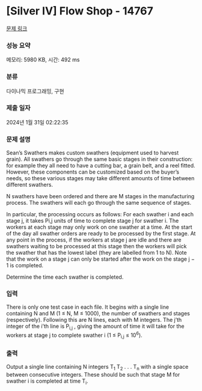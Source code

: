 # [Silver IV] Flow Shop - 14767 

[문제 링크](https://www.acmicpc.net/problem/14767) 

### 성능 요약

메모리: 5980 KB, 시간: 492 ms

### 분류

다이나믹 프로그래밍, 구현

### 제출 일자

2024년 1월 31일 02:22:35

### 문제 설명

<p>Sean’s Swathers makes custom swathers (equipment used to harvest grain). All swathers go through the same basic stages in their construction: for example they all need to have a cutting bar, a grain belt, and a reel fitted. However, these components can be customized based on the buyer’s needs, so these various stages may take different amounts of time between different swathers.</p>

<p>N swathers have been ordered and there are M stages in the manufacturing process. The swathers will each go through the same sequence of stages.</p>

<p>In particular, the processing occurs as follows: For each swather i and each stage j, it takes Pi,j units of time to complete stage j for swather i. The workers at each stage may only work on one swather at a time. At the start of the day all swather orders are ready to be processed by the first stage. At any point in the process, if the workers at stage j are idle and there are swathers waiting to be processed at this stage then the workers will pick the swather that has the lowest label (they are labelled from 1 to N). Note that the work on a stage j can only be started after the work on the stage j − 1 is completed.</p>

<p>Determine the time each swather is completed.</p>

### 입력 

 <p>There is only one test case in each file. It begins with a single line containing N and M (1 ≤ N, M ≤ 1000), the number of swathers and stages (respectively). Following this are N lines, each with M integers. The j’th integer of the i’th line is P<sub>i,j</sub> , giving the amount of time it will take for the workers at stage j to complete swather i (1 ≤ P<sub>i,j</sub> ≤ 10<sup>6</sup>).</p>

### 출력 

 <p>Output a single line containing N integers T<sub>1</sub> T<sub>2</sub> . . . T<sub>n</sub> with a single space between consecutive integers. These should be such that stage M for swather i is completed at time T<sub>i</sub>.</p>

